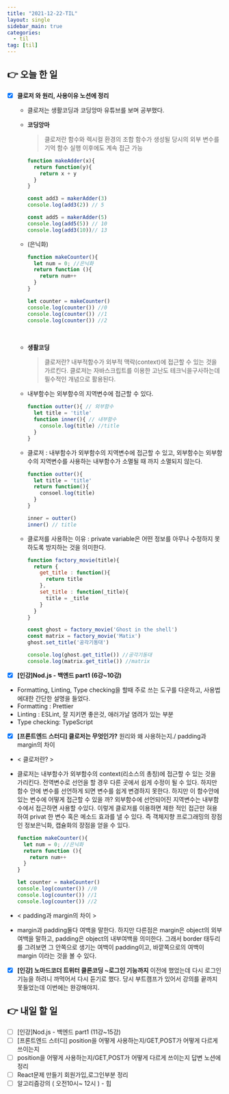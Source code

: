 ```yaml
---
title: "2021-12-22-TIL"
layout: single
sidebar_main: true
categories: 
  - til
tag: [til]
---
```


## 👉 오늘 한 일

- [x] **클로저 와 원리, 사용이유 노션에 정리**
  - 클로저는 생활코딩과 코딩앙마 유튜브를 보며 공부했다.
  - **코딩앙마**
    > 클로저란 함수와 렉시컬 환경의 조합
    함수가 생성될 당시의 외부 변수를 기억
    함수 실행 이후에도 계속 접근 가능
          
      ```jsx
      function makeAdder(x){
        return function(y){
          return x + y
        }
      }
      
      const add3 = makerAdder(3)
      console.log(add3(2)) // 5
      
      const add5 = makerAdder(5)
      console.log(add5(5)) // 10
      console.log(add3(10))// 13
      ```
        
  - (은닉화)
          
    ```jsx
    function makeCounter(){
      let num = 0; //은닉화
      return function (){
        return num++
      }
    }
    
    let counter = makeCounter()
    console.log(counter()) //0
    console.log(counter()) //1
    console.log(counter()) //2
    ```
   <br />

  - **생활코딩**
      
    > 클로저란?
    내부적함수가 외부적 맥락(context)에 접근할 수 있는 것을 가르킨다. 클로저는 자바스크립트를 이용한 고난도 테크닉을구사하는데 필수적인 개념으로 활용된다.
      
  - 내부함수는 외부함수의 지역변수에 접근할 수 있다.
          
    ```jsx
    function outter(){ // 외부함수
      let title = 'title'
      function inner(){ // 내부함수
        console.log(title) //title
      }
    }
    ```
    
  - 클로저 : 내부함수가 외부함수의 지역변수에 접근할 수 있고, 외부함수는 외부함수의 지역변수를 사용하는 내부함수가 소멸될 때 까지 소멸되지 않는다.
    
    ```jsx
    function outter(){
      let title = 'title'
      return function(){
        consoel.log(title)
      }
    }
    
    inner = outter()
    inner() // title
    ```
      
  - 클로저를 사용하는 이유 : private variable은 어떤 정보를 아무나 수정하지 못하도록 방지하는 것을 의미한다.
          
    ```jsx
    function factory_movie(title){
      return {
        get_title : function(){
          return title
        },
        set_title : function(_title){
          title = _title
        }
      }
    }
    
    const ghost = factory_movie('Ghost in the shell')
    const matrix = factory_movie('Matix')
    ghost.set_title('공각기동대')
    
    console.log(ghost.get_title()) //공각기동대
    console.log(matrix.get_title()) //matrix
    ```
            
- [x]  **[인강]Nod.js - 백엔드 part1 (6강~10강)**
  - Formatting, Linting, Type checking을 할때 주로 쓰는 도구를 다운하고, 사용법에대한 간단한 설명을 들었다.
  - Formatting : Prettier
  - Linting : ESLint, 잘 지키면 좋은것, 애러가날 염려가 있는 부분
  - Type checking: TypeScript
- [x]  **[프론트엔드 스터디] 클로저는 무엇인가?** 원리와 왜 사용하는지./ padding과 margin의 차이
  - < 클로저란? >
  - 클로저는 내부함수가 외부함수의 context(리소스의 총칭)에 접근할 수 있는 것을 가리킨다.
  전역변수로 선언을 할 경우 다른 곳에서 쉽게 수정이 될 수 있다. 하지만 함수 안에 변수를 선언하게 되면 변수를 쉽게 변경하지 못한다.
  하지만 이 함수안에 있는 변수에 어떻게 접근할 수 있을 까?
  외부함수에 선언되어진 지역변수는 내부함수에서 접근하면 사용할 수있다. 
  이렇게 클로저를 이용하면 제한 적인 접근만 혀용하여 privat 한 변수 혹은 메소드 효과를 낼 수 있다.
  즉 객체지향 프로그래밍의 장점인 정보은닉화, 캡슐화의 장점을 얻을 수 있다.
      
    ```jsx
    function makeCounter(){
      let num = 0; //은닉화
      return function (){
        return num++
      }
    }
    
    let counter = makeCounter()
    console.log(counter()) //0
    console.log(counter()) //1
    console.log(counter()) //2
    ```
            
  - < padding과 margin의 차이 >
  - margin과 padding둘다 여백을 말한다. 하지만 다른점은 
  margin은 object의 외부여백을 말하고,
  padding은 object의 내부여백을 의미한다.
  그래서 border 태두리를 그려보면 그 안쪽으로 생기는 여백이 padding이고,
  바깥쪽으로의 여백이 margin 이라는 것을 볼 수 있다.
- [x]  **[인강] 노마드코더 트위터 클론코딩 ~로그인 기능까지**
  이전에 했었는데 다시 로그인 기능을 하려니 까먹어서 다시 듣기로 했다.
  당시 부트캠프가 있어서 강의를 끝까지 못들었는데 이번에는 완강해야지. 

## 👉 내일 할 일

- [ ]  [인강]Nod.js - 백엔드 part1 (11강~15강)
- [ ]  [프론트엔드 스터디] position을 어떻게 사용하는지/GET,POST가 어떻게 다르게 쓰이는지
- [ ]  position을 어떻게 사용하는지/GET,POST가 어떻게 다르게 쓰이는지 답변 노션에 정리
- [ ]  React문제 만들기 회원가입,로그인부분 정리
- [ ]  알고리즘강의 ( 오전10시~ 12시 ) - 힙

<br /><br /><br /><br />
